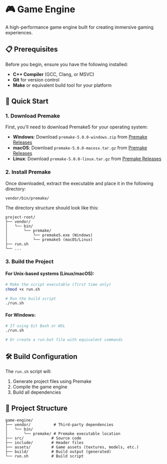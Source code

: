 # 🎮 Game Engine

A high-performance game engine built for creating immersive gaming experiences.

## 📋 Prerequisites

Before you begin, ensure you have the following installed:
- **C++ Compiler** (GCC, Clang, or MSVC)
- **Git** for version control
- **Make** or equivalent build tool for your platform

## 🚀 Quick Start

### 1. Download Premake

First, you'll need to download Premake5 for your operating system:

- **Windows**: Download `premake-5.0.0-windows.zip` from [Premake Releases](https://github.com/premake/premake-core/releases)
- **macOS**: Download `premake-5.0.0-macosx.tar.gz` from [Premake Releases](https://github.com/premake/premake-core/releases)
- **Linux**: Download `premake-5.0.0-linux.tar.gz` from [Premake Releases](https://github.com/premake/premake-core/releases)

### 2. Install Premake

Once downloaded, extract the executable and place it in the following directory:

```
vendor/bin/premake/
```

The directory structure should look like this:
```
project-root/
├── vendor/
│   └── bin/
│       └── premake/
│           └── premake5.exe (Windows)
│           └── premake5 (macOS/Linux)
├── run.sh
└── ...
```

### 3. Build the Project

#### For Unix-based systems (Linux/macOS):
```bash
# Make the script executable (first time only)
chmod +x run.sh

# Run the build script
./run.sh
```

#### For Windows:
```bash
# If using Git Bash or WSL
./run.sh

# Or create a run.bat file with equivalent commands
```

## 🛠️ Build Configuration

The `run.sh` script will:
1. Generate project files using Premake
2. Compile the game engine
3. Build all dependencies

## 📁 Project Structure

```
game-engine/
├── vendor/          # Third-party dependencies
│   └── bin/        
│       └── premake/ # Premake executable location
├── src/            # Source code
├── include/        # Header files
├── assets/         # Game assets (textures, models, etc.)
├── build/          # Build output (generated)
└── run.sh          # Build script
```
